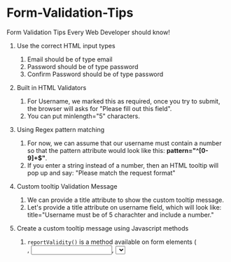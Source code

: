 # Form-Validation-Tips
Form Validation Tips Every Web Developer should know!

1. Use the correct HTML input types
   1. Email should be of type email
   2. Password should be of type password
   3. Confirm Password should be of type password

2. Built in HTML Validators
   1. For Username, we marked this as required, once you try to submit, the browser
  will asks for "Please fill out this field".
   2. You can put minlength="5" characters.

3. Using Regex pattern matching
    1. For now, we can assume that our username must contain a number so that the pattern attribute would look like this: **pattern="^[0-9]+$"**.
    2. If you enter a string instead of a number, then an HTML tooltip will pop up and say: "Please match the request format"

4. Custom tooltip Validation Message
    1. We can provide a title attribute to show the custom tooltip message.
    2. Let's provide a title attribute on username field, which will look like: title="Username must be of 5 charachter and include a number."

5. Create a custom tooltip message using Javascript methods
    1. `reportValidity()` is a method available on form elements (<form>, <input>, <select>, <textarea>, etc.) that triggers the browser's built-in HTML5 form validation and reports the validity of the form or an individual input element.
    2. `setCustomValidity(message)` is a method available on input elements (<input>, <select>, <textarea>) that allows you to set a custom validation message for that input. This method overrides the browser's default validation message for specific validation constraints (like required, pattern, etc.).
    3. Together, they provide a robust mechanism for client-side form validation in web applications.

6. Don't validate too early.
    1. Instead we should wait for user to tab to the next input or when the current input is not focused i.e user tab away from the current input
      -> We can do that by replacing onInput event handler to onChange event handler.

7. Specific validation messages
   1. Let's suppose the validation accept string and number both and it should be minimum 8 charchter. if user provides input as "james" then will error out saying you need to input number as well, if he types "james12" then will error out and say it should be off minimum 8 char. Each error will be shown when the user tabs off from the current input field.
